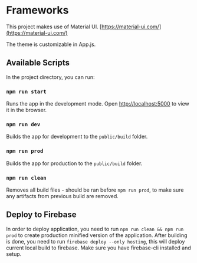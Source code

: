 # Frameworks

This project makes use of Material UI.
[https://material-ui.com/](https://material-ui.com/)

The theme is customizable in App.js.

## Available Scripts

In the project directory, you can run:

### `npm run start`

Runs the app in the development mode.
Open [http://localhost:5000](http://localhost:5000) to view it in the browser.

### `npm run dev`

Builds the app for development to the `public/build` folder.

### `npm run prod`

Builds the app for production to the `public/build` folder.

### `npm run clean`

Removes all build files - should be ran before `npm run prod`, to make sure any artifacts from previous build are removed.

## Deploy to Firebase

In order to deploy application, you need to run `npm run clean && npm run prod` to create production minified version of the application.
After building is done, you need to run `firebase deploy --only hosting`, this will deploy current local build to firebase.
Make sure you have firebase-cli installed and setup.
